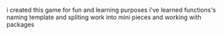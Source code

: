 i created this game for fun and learning purposes i've learned functions's naming template and spliting work into mini pieces and working with packages
